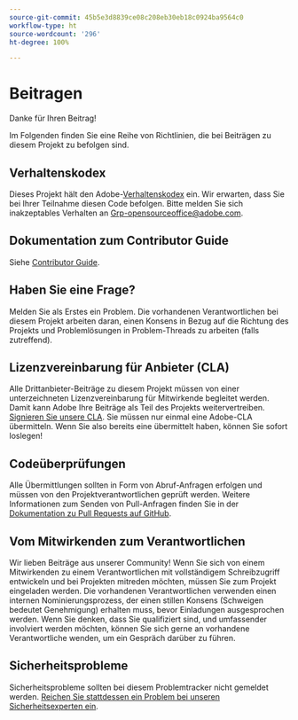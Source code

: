 ```yaml
---
source-git-commit: 45b5e3d8839ce08c208eb30eb18c0924ba9564c0
workflow-type: ht
source-wordcount: '296'
ht-degree: 100%

---
```

# Beitragen

Danke für Ihren Beitrag!

Im Folgenden finden Sie eine Reihe von Richtlinien, die bei Beiträgen zu diesem Projekt zu befolgen sind.

## Verhaltenskodex

Dieses Projekt hält den Adobe-[Verhaltenskodex](code-of-conduct.md) ein. Wir erwarten, dass Sie bei Ihrer Teilnahme diesen Code befolgen. Bitte melden Sie sich inakzeptables Verhalten an
[Grp-opensourceoffice@adobe.com](mailto:Grp-opensourceoffice@adobe.com).

## Dokumentation zum Contributor Guide

Siehe [Contributor Guide](https://docs.adobe.com/content/help/de/contributor/contributor-guide/introduction.html).

## Haben Sie eine Frage?

Melden Sie als Erstes ein Problem. Die vorhandenen Verantwortlichen bei diesem Projekt arbeiten daran, einen Konsens in Bezug auf die Richtung des Projekts und Problemlösungen in Problem-Threads zu arbeiten (falls zutreffend).

## Lizenzvereinbarung für Anbieter (CLA)

Alle Drittanbieter-Beiträge zu diesem Projekt müssen von einer unterzeichneten Lizenzvereinbarung für Mitwirkende begleitet werden. Damit kann Adobe Ihre Beiträge als Teil des Projekts weitervertreiben. [Signieren Sie unsere CLA](http://opensource.adobe.com/cla.html). Sie müssen nur einmal eine Adobe-CLA übermitteln. Wenn Sie also bereits eine übermittelt haben, können Sie sofort loslegen!

## Codeüberprüfungen

Alle Übermittlungen sollten in Form von Abruf-Anfragen erfolgen und müssen von den Projektverantwortlichen geprüft werden. Weitere Informationen zum Senden von Pull-Anfragen finden Sie in der [Dokumentation zu Pull Requests auf GitHub](https://help.github.com/articles/about-pull-requests/).

<!--
Lastly, please follow the [pull request template](PULL_REQUEST_TEMPLATE.md) when
submitting a pull request!
-->

## Vom Mitwirkenden zum Verantwortlichen

Wir lieben Beiträge aus unserer Community! Wenn Sie sich von einem Mitwirkenden zu einem Verantwortlichen mit vollständigem Schreibzugriff entwickeln und bei Projekten mitreden möchten, müssen Sie zum Projekt eingeladen werden. Die vorhandenen Verantwortlichen verwenden einen internen Nominierungsprozess, der einen stillen Konsens (Schweigen bedeutet Genehmigung) erhalten muss, bevor Einladungen ausgesprochen werden. Wenn Sie denken, dass Sie qualifiziert sind, und umfassender involviert werden möchten, können Sie sich gerne an vorhandene Verantwortliche wenden, um ein Gespräch darüber zu führen.

## Sicherheitsprobleme

Sicherheitsprobleme sollten bei diesem Problemtracker nicht gemeldet werden. [Reichen Sie stattdessen ein Problem bei unseren Sicherheitsexperten ein](https://helpx.adobe.com/de/security/alertus.html).
